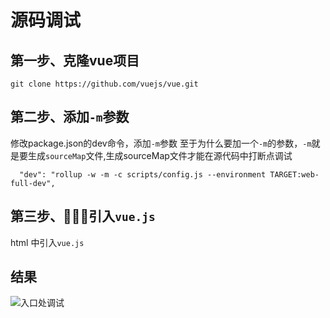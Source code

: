 # 源码调试

## 第一步、克隆vue项目

`git clone https://github.com/vuejs/vue.git`

## 第二步、添加`-m`参数
修改package.json的dev命令，添加`-m`参数
至于为什么要加一个`-m`的参数，`-m`就是要生成`sourceMap`文件,生成sourceMap文件才能在源代码中打断点调试

```code
  "dev": "rollup -w -m -c scripts/config.js --environment TARGET:web-full-dev",
```

## 第三步、引入`vue.js`
html 中引入`vue.js`

## 结果
![入口处调试](http://user-gold-cdn.xitu.io/2020/2/28/1708c1f586e98bab?w=1672&h=1112&f=png&s=212354)
